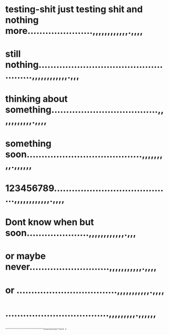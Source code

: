 # testing-shit just testing shit and  nothing more......................,,,,,,,,,,,,.,,,,
# still nothing...................................................,,,,,,,,,,,,.,,,
# thinking about something....................................,,,,,,,,,,,.,,,,
# something soon.......................................,,,,,,,,,.,,,,,,
# 123456789........................................,,,,,,,,,,,,.,,,,
# Dont know when but soon.....................,,,,,,,,,,,,.,,,
# or maybe never...........................,,,,,,,,,,,.,,,,
# or ..................................,,,,,,,,,,,.,,,,
# ...................................,,,,,,,,,.,,,,,,
..............................,,,,,,,,,,,.,,,,
,
